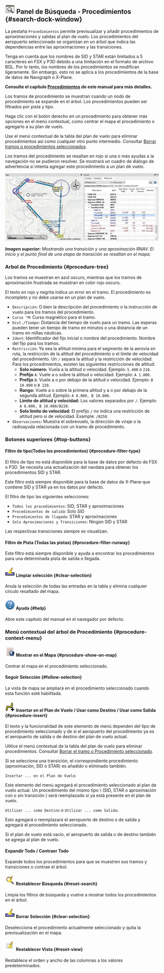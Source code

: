 ## ![Search](../images/icons/searchdock.png "Search") Panel de Búsqueda - Procedimientos {#search-dock-window}

La pestaña `Procedimientos` permite previsualizar y añadir procedimientos de aproximaciones y salidas al plan de vuelo. Los procedimientos del aeropuerto seleccionado se organizan en un árbol que indica las dependencias entre las aproximaciones y las transiciones.

Tenga en cuenta que los nombres de SID y STAR están limitados a 5 caracteres en FSX y P3D debido a una limitación en el formato de archivo BGL. Por lo tanto, los nombres de los procedimientos se modifican ligeramente. Sin embargo, esto no se aplica a los procedimientos de la base de datos de Navigraph o X-Plane.

**Consulte el capítulo **[**Procedimientos**](APPROACHES.md#delete-selected-legs)** de este manual para más detalles.**

Los tramos de procedimiento se muestran cuando un nodo de procedimiento se expande en el árbol. Los procedimientos pueden ser filtrados por pista y tipo.

Haga clic con el botón derecho en un procedimiento para obtener más opciones en el menú contextual, como centrar el mapa el procedimiento o agregarlo a su plan de vuelo.

Use el menú contextual de la tabla del plan de vuelo para eliminar procedimientos así como cualquier otro punto intermedio. Consultar [Borrar tramos o procedimientos seleccionados](FLIGHTPLAN.md#delete-selected-legs).

Los tramos del procedimiento se resaltan en rojo si una o más ayudas a la navegación no se pudieron resolver. Se mostrará un cuadro de diálogo de advertencia si intenta agregar este procedimiento a un plan de vuelo.

![Navaid Search Result Table](../images/proceduresearch.jpg "Navaid Search Result Table")

_**Imagen superior:** Mostrando una transición y una aproximación RNAV. El inicio y el punto final de una etapa de transición se resaltan en el mapa._

### Arbol de Procedimiento {#procedure-tree}

Los tramos se muestran en azul oscuro, mientras que los tramos de aproximación frustrada se muestran en color rojo oscuro.

El texto en rojo y negrita indica un error en el tramo. El procedimiento es incompleto y no debe usarse en un plan de vuelo.

* `Descripción`: O bien la descripción del procedimiento o la instrucción de vuelo para los tramos del procedimiento.
* `Curso °M`: Curso magnético para el tramo.
* `Dist./Tiempo`: Distancia del tiempo de vuelo para un tramo. Las esperas pueden tener un tiempo de tramo en minutos o una distancia de un tramo en millas náuticas.
* `Ident`: Identificador del fijo inicial o nombre del procedimiento. Nombre del fijo para los tramos.
* `Restricción`: Ya sea la altitud mínima para el segmento de la aerovía en ruta, la restricción de la altitud del procedimiento o el límite de velocidad del procedimiento. Un `/` separa la altitud y la restricción de velocidad. Para los procedimientos, existen las siguientes restricciones de altitud:
  * **Solo número:** Vuela a la altitud o velocidad. Ejemplo: `5.400` o `210`.
  * **Prefijo** `A`: Vuele a o sobre la altitud o velocidad. Ejemplo: `A 1.800`.
  * **Prefijo** `B`: Vuele a o por debajo de la altitud o velocidad. Ejemplo: `B 10.000` o `B 220`.
  * **Rango:** Vuele a o sobre la primera altitud y a o por debajo de la segunda altitud. Ejemplo: `A 8.000, B 10.000`.
  * **Límite de altitud y velocidad:** Los valores separados por `/`. Ejemplo: `A 8.000, B 10.000/B220`.
  * **Solo límite de velocidad:** El prefijo `/` no indica una restricción de altitud pero si de velocidad. Example: `/B250`.
* `Observaciones`: Muestra el sobrevuelo, la dirección de viraje o la radioayuda relacionada con un tramo de procedimiento.

### Botones superiores {#top-buttons}

#### Filtro de tipo\(Todos los procedimientos\) {#procedure-filter-type}

El filtro de tipo no está disponible para la base de datos por defecto de FSX o P3D. Se necesita una actualización del navdata para obtener los procedimientos SID y STAR.

Este filtro está siempre disponible para la base de datos de X-Plane que contiene SID y STAR ya en los datos por defecto.

El filtro de tipo las siguientes selecciones:

* `Todos los procedimientos`: SID, STAR y aproximaciones
* `Procedimientos de salida`: Solo SID
* `Procedimientos de llagada`: STAR y aproximaciones
* `Solo Aproximaciones y Transiciones`: Ningún SID y STAR

Las respectivas transiciones siempre se visualizan.

#### Filtro de Pista \(Todas las pistas\) {#procedure-filter-runway}

Este filtro está siempre disponible y ayuda a encontrar los procedimientos para una determinada pista de salida o llegada.

#### ![Clear Selection](../images/icons/clearselection.png "Clear Selection") Limpiar selección {#clear-selection}

Anula la selección de todas las entradas en la tabla y elimina cualquier círculo resaltado del mapa.

#### ![Help](../images/icons/help.png "Help") Ayuda {#help}

Abre este capitulo del manual en el navegador por defecto.

### Menú contextual del árbol de Procedimiento {#procedure-context-menu}

#### ![Show on Map](../images/icons/showonmap.png "Show on Map") Mostrar en el Mapa {#procedure-show-on-map}

Centrar el mapa en el procedimiento seleccionado.

#### Seguir Selección {#follow-selection}

La vista de mapa se ampliará en el procedimiento seleccionado cuando esta función esté habilitada.

#### ![Insert into Flight Plan / Use as Destination / Use as Departure](../images/icons/routeadd.png "Insert into Flight Plan / Use as Destination / Use as Departure") Insertar en el Plan de Vuelo / Usar como Destino / Usar como Salida {#procedure-insert}

El texto y la funcionalidad de este elemento de menú dependen del tipo de procedimiento seleccionado y de si el aeropuerto del procedimiento ya es el aeropuerto de salida o de destino del plan de vuelo actual.

Utilice el menú contextual de la tabla del plan de vuelo para eliminar procedimientos. Consultar [Borrar el tramo o Procedimiento seleccionado](FLIGHTPLAN.md#delete-selected-legs).

Si se selecciona una transición, el correspondiente procedimiento \(aproximación, SID o STAR\) es añadido o eliminado también.

`Insertar ... en el Plan de Vuelo`:

Este elemento del menú agregará el procedimiento seleccionado al plan de vuelo actual. Un procedimiento del mismo tipo \ (SID, STAR o aproximación con o sin transición \) será reemplazado si ya está presente en el plan de vuelo.

`Utilizar ... como Destino` o `Utilizar ... como Salida`:

Esto agregará o reemplazará el aeropuerto de destino o de salida y agregará el procedimiento seleccionado.

Si el plan de vuelo está vacío, el aeropuerto de salida o de destino también se agrega al plan de vuelo.

#### Expandir Todo / Contraer Todo

Expande todos los procedimientos para que se muestren sus tramos y transiciones o contrae el árbol.

#### ![Reset Search](../images/icons/clear.png "Reset Search") Restablecer Búsqueda {#reset-search}

Limpia los filtros de búsqueda y vuelve a mostrar todos los procedimientos en el árbol.

#### ![Clear Selection](../images/icons/clearselection.png "Clear Selection") Borrar Selección {#clear-selection}

Deselecciona el procedimiento actualmente seleccionado y quita la previsualización en el mapa.

#### ![Reset View](../images/icons/cleartable.png "Reset View") Restablecer Vista {#reset-view}

Restablece el orden y ancho de las columnas a los valores predeterminados.

